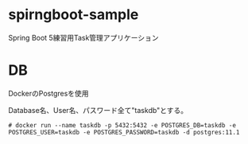 # spirngboot-sample
Spring Boot 5練習用Task管理アプリケーション

# DB 
DockerのPostgresを使用

Database名、User名、パスワード全て"taskdb"とする。
```
# docker run --name taskdb -p 5432:5432 -e POSTGRES_DB=taskdb -e POSTGRES_USER=taskdb -e POSTGRES_PASSWORD=taskdb -d postgres:11.1
```